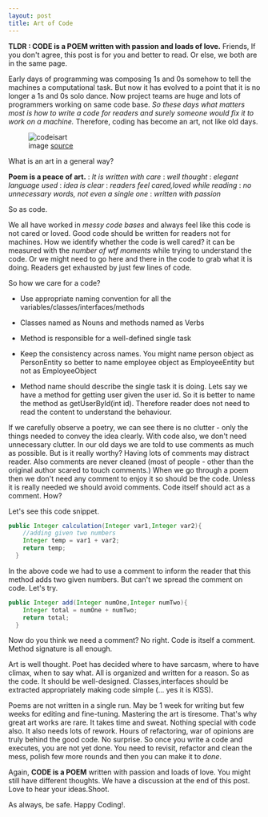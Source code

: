 ```yaml
---
layout: post
title: Art of Code
---
```


**TLDR : CODE is a POEM written with passion and loads of love.** Friends, If you don't agree, this post is for you and better to read.
Or else, we both are in the same page.

Early days of programming was composing 1s and 0s somehow to tell the machines a computational task. But now it has evolved
to a point that it is no longer a 1s and 0s solo dance. Now project teams are huge and lots of programmers working on same code base.
_So these days what matters most is how to write a code for readers and surely someone would fix it to work on a machine._ Therefore,
coding has become an art, not like old days.

<figure>
  <img src="{{ site.url }}/assets/img/codeisart.png" alt="codeisart" class="fig-img"/>
  <figcaption>image <a href="https://jeshield.com/code-is-poetry">source</a></figcaption>
</figure>

What is an art in a general way?

**Poem is a peace of art.**
: _It is written with care_
: _well thought_
: _elegant language used_
: _idea is clear_
: _readers feel cared,loved while reading_
: _no unnecessary words, not even a single one_
: _written with passion_

So as code.

We all have worked in _messy code bases_ and always feel like this code is not cared or loved. Good code should be written for
readers not for machines. How we identify whether the code is well cared? it can be measured with the _number of wtf moments_
while trying to understand the code. Or we might need to go here and there in the code to grab what it is doing. Readers get
exhausted by just few lines of code.

So how we care for a code?

- Use appropriate naming convention for all the variables/classes/interfaces/methods

- Classes named as Nouns and methods named as Verbs

- Method is responsible for a well-defined single task

- Keep the consistency across names. You might name person object as PersonEntity so better to name employee object as EmployeeEntity but not as
  EmployeeObject
- Method name should describe the single task it is doing. Lets say we have a method for getting user given the user id. So
  it is better to name the method as getUserById(int id). Therefore reader does not need to read the content to understand the behaviour.

If we carefully observe a poetry, we can see there is no clutter - only the things needed to convey the idea clearly. With code also,
we don't need unnecessary clutter. In our old days we are told to use comments as much as possible. But is it really worthy?
Having lots of comments may distract reader. Also comments are never cleaned (most of people - other than the original author
scared to touch comments.) When we go through a poem then we don't need any comment to enjoy it so should be the code. Unless it is
really needed we should avoid comments. Code itself should act as a comment. How?

Let's see this code snippet.

```java
public Integer calculation(Integer var1,Integer var2){
    //adding given two numbers
    Integer temp = var1 + var2;
    return temp;
  }
```

In the above code we had to use a comment to inform the reader that this method adds two given numbers. But can't we spread the comment
on code. Let's try.

```java
public Integer add(Integer numOne,Integer numTwo){
    Integer total = numOne + numTwo;
    return total;
  }
```

Now do you think we need a comment? No right. Code is itself a comment. Method signature is all enough.

Art is well thought. Poet has decided where to have sarcasm, where to have climax, when to say what. All is organized and
written for a reason. So as the code. It should be well-designed. Classes,interfaces should be extracted appropriately making code
simple (... yes it is KISS).

Poems are not written in a single run. May be 1 week for writing but few weeks for editing and fine-tuning. Mastering the art is
tiresome. That's why great art works are rare. It takes time and sweat. Nothing special with code also. It also needs lots of rework.
Hours of refactoring, war of opinions are truly behind the good code. No surprise. So once you write a code and executes, you are not yet done.
You need to revisit, refactor and clean the mess, polish few more rounds and then you can make it to _done_.

Again, **CODE is a POEM** written with passion and loads of love. You might still have different thoughts. We have a discussion
at the end of this post. Love to hear your ideas.Shoot.

As always, be safe. Happy Coding!.
